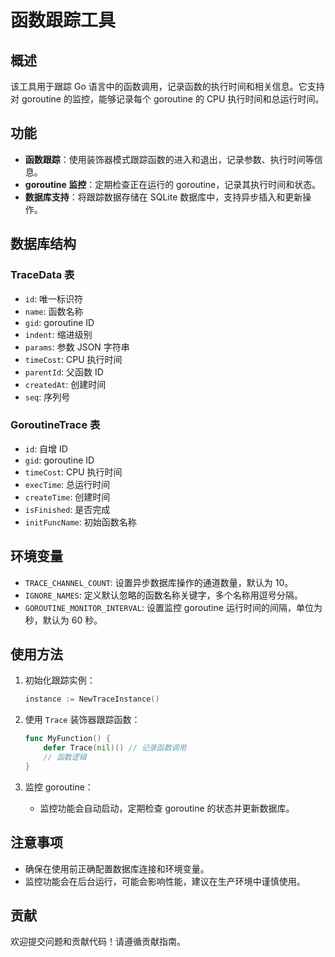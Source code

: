 # 函数跟踪工具

## 概述

该工具用于跟踪 Go 语言中的函数调用，记录函数的执行时间和相关信息。它支持对 goroutine 的监控，能够记录每个 goroutine 的 CPU 执行时间和总运行时间。

## 功能

- **函数跟踪**：使用装饰器模式跟踪函数的进入和退出，记录参数、执行时间等信息。
- **goroutine 监控**：定期检查正在运行的 goroutine，记录其执行时间和状态。
- **数据库支持**：将跟踪数据存储在 SQLite 数据库中，支持异步插入和更新操作。

## 数据库结构

### TraceData 表

- `id`: 唯一标识符
- `name`: 函数名称
- `gid`: goroutine ID
- `indent`: 缩进级别
- `params`: 参数 JSON 字符串
- `timeCost`: CPU 执行时间
- `parentId`: 父函数 ID
- `createdAt`: 创建时间
- `seq`: 序列号

### GoroutineTrace 表

- `id`: 自增 ID
- `gid`: goroutine ID
- `timeCost`: CPU 执行时间
- `execTime`: 总运行时间
- `createTime`: 创建时间
- `isFinished`: 是否完成
- `initFuncName`: 初始函数名称

## 环境变量

- `TRACE_CHANNEL_COUNT`: 设置异步数据库操作的通道数量，默认为 10。
- `IGNORE_NAMES`: 定义默认忽略的函数名称关键字，多个名称用逗号分隔。
- `GOROUTINE_MONITOR_INTERVAL`: 设置监控 goroutine 运行时间的间隔，单位为秒，默认为 60 秒。

## 使用方法

1. 初始化跟踪实例：
   ```go
   instance := NewTraceInstance()
   ```

2. 使用 `Trace` 装饰器跟踪函数：
   ```go
   func MyFunction() {
       defer Trace(nil)() // 记录函数调用
       // 函数逻辑
   }
   ```

3. 监控 goroutine：
   - 监控功能会自动启动，定期检查 goroutine 的状态并更新数据库。

## 注意事项

- 确保在使用前正确配置数据库连接和环境变量。
- 监控功能会在后台运行，可能会影响性能，建议在生产环境中谨慎使用。

## 贡献

欢迎提交问题和贡献代码！请遵循贡献指南。